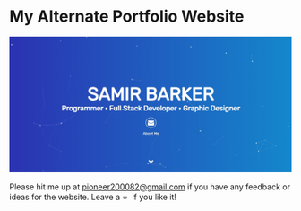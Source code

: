 # <a target="_blank">My Alternate Portfolio Website</a>

![My Alternate Portfolio Website](https://github.com/pioneer82/samir/blob/master/My-Alternate-Portfolio-Website.jpg)

Please hit me up at pioneer200082@gmail.com if you have any feedback or ideas for the website. Leave a :star: &nbsp;if you like it!
